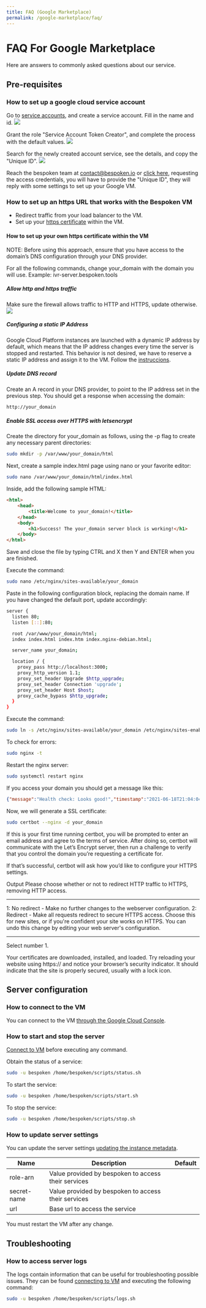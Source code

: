 ```yaml
---
title: FAQ (Google Marketplace)
permalink: /google-marketplace/faq/
---
```


# FAQ For Google Marketplace
Here are answers to commonly asked questions about our service.

## Pre-requisites

### How to set up a google cloud service account

Go to [service accounts](https://console.cloud.google.com/iam-admin/serviceaccounts), and create a service account.
Fill in the name and id.
[<img src="./assets/google-marketplace-create-service-account-1.png">](./assets/google-marketplace-create-service-account-1.png)

Grant the role "Service Account Token Creator", and complete the process with the default values.
[<img src="./assets/google-marketplace-create-service-account-2.png">](./assets/google-marketplace-create-service-account-2.png)

Search for the newly created account service, see the details, and copy the "Unique ID".
[<img src="./assets/google-marketplace-create-service-account-3.png">](./assets/google-marketplace-create-service-account-3.png)

Reach the bespoken team at contact@bespoken.io or [click here](<contact@bespoken.io>), requesting the access credentials, you will have to provide the "Unique ID", they will reply with some settings to set up your Google VM.

### How to set up an https URL that works with the Bespoken VM

- Redirect traffic from your load balancer to the VM.
- Set up your [https certificate](#how-to-set-up-your-own-https-certificate-within-the-vm) within the VM.

#### How to set up your own https certificate within the VM
NOTE: Before using this approach, ensure that you have access to the domain’s DNS configuration through your DNS provider.

For all the following commands, change your_domain with the domain you will use. Example: ivr-server.bespoken.tools

##### Allow http and https traffic
Make sure the firewall allows traffic to HTTP and HTTPS, update otherwise.
[<img src="./assets/google-marketplace-firewall.png">](./assets/google-marketplace-firewall.png)

##### Configuring a static IP Address
Google Cloud Platform instances are launched with a dynamic IP address by default, which means that the IP address changes every time the server is stopped and restarted. This behavior is not desired, we have to reserve a static IP address and assign it to the VM. Follow the [instruccions](https://cloud.google.com/compute/docs/ip-addresses/reserve-static-external-ip-address).

##### Update DNS record
Create an A record in your DNS provider, to point to the IP address set in the previous step. You should get a response when accessing the domain:
```bash
http://your_domain
```

##### Enable SSL access over HTTPS with letsencrypt

Create the directory for your_domain as follows, using the -p flag to create any necessary parent directories:
```bash
sudo mkdir -p /var/www/your_domain/html
```

Next, create a sample index.html page using nano or your favorite editor:
```bash
sudo nano /var/www/your_domain/html/index.html
```

Inside, add the following sample HTML:
```html
<html>
    <head>
        <title>Welcome to your_domain!</title>
    </head>
    <body>
        <h1>Success! The your_domain server block is working!</h1>
    </body>
</html>
```
Save and close the file by typing CTRL and X then Y and ENTER when you are finished.

Execute the command:
```bash
sudo nano /etc/nginx/sites-available/your_domain
```

Paste in the following configuration block, replacing the domain name. If you have changed the default port, update accordingly:
```bash
server {
  listen 80;
  listen [::]:80;

  root /var/www/your_domain/html;
  index index.html index.htm index.nginx-debian.html;

  server_name your_domain;

  location / {
    proxy_pass http://localhost:3000;
    proxy_http_version 1.1;
    proxy_set_header Upgrade $http_upgrade;
    proxy_set_header Connection 'upgrade';
    proxy_set_header Host $host;
    proxy_cache_bypass $http_upgrade;
  }
}
```

Execute the command:
```bash
sudo ln -s /etc/nginx/sites-available/your_domain /etc/nginx/sites-enabled/
```

To check for errors:
```bash
sudo nginx -t
```

Restart the nginx server:
```bash
sudo systemctl restart nginx
```

If you access your domain you should get a message like this:
```json
{"message":"Health check: Looks good!","timestamp":"2021-06-18T21:04:04.683Z"}
```

Now, we will generate a SSL certificate:
```bash
sudo certbot --nginx -d your_domain
```

If this is your first time running certbot, you will be prompted to enter an email address and agree to the terms of service. After doing so, certbot will communicate with the Let’s Encrypt server, then run a challenge to verify that you control the domain you’re requesting a certificate for.

If that’s successful, certbot will ask how you’d like to configure your HTTPS settings.

Output
Please choose whether or not to redirect HTTP traffic to HTTPS, removing HTTP access.
- - - - - - - - - - - - - - - - - - - - - - - - - - - - - - - - - - - - - - - -
1: No redirect - Make no further changes to the webserver configuration.
2: Redirect - Make all requests redirect to secure HTTPS access. Choose this for
new sites, or if you're confident your site works on HTTPS. You can undo this
change by editing your web server's configuration.
- - - - - - - - - - - - - - - - - - - - - - - - - - - - - - - - - - - - - - - -
Select number 1.

Your certificates are downloaded, installed, and loaded. Try reloading your website using https:// and notice your browser’s security indicator. It should indicate that the site is properly secured, usually with a lock icon.

## Server configuration

### How to connect to the VM
You can connect to the VM [through the Google Cloud Console](https://cloud.google.com/compute/docs/instances/connecting-to-instance#connecting_to_vms).

### How to start and stop the server

[Connect to VM](#how-to-connect-to-the-vm) before executing any command.

Obtain the status of a service:
```bash
sudo -u bespoken /home/bespoken/scripts/status.sh
```

To start the service:
```bash
sudo -u bespoken /home/bespoken/scripts/start.sh
```

To stop the service:
```bash
sudo -u bespoken /home/bespoken/scripts/stop.sh
```

### How to update server settings

You can update the server settings [updating the instance metadata](https://cloud.google.com/compute/docs/metadata/setting-custom-metadata#update_metadata).

|Name|Description|Default|
|--- |--- |--- |
|role-arn|Value provided by bespoken to access their services||
|secret-name|Value provided by bespoken to access their services||
|url|Base url to access the service||

You must restart the VM after any change.


## Troubleshooting
### How to access server logs
The logs contain information that can be useful for troubleshooting possible issues. They can be found [connecting to VM](#how-to-connect-to-the-vm) and executing the following command:

```bash
sudo -u bespoken /home/bespoken/scripts/logs.sh
```
